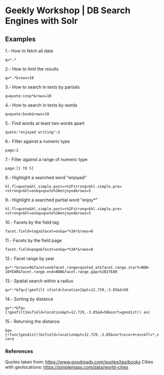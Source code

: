 # Geekly Workshop | DB Search Engines with Solr #

## Examples ##

1.- How to fetch all data

`q=*.*`

2.- How to limit the results

`q=*.*&rows=10`

3.- How to search in texts by partials

`q=quote:insp*&rows=10`

4.- How to search in texts by words

`q=quote:book&rows=10`

5.- Find words at least two words apart

`quote:"enjoyed writing"~2`

6.- Filter against a numeric type

`page:2`

7.- Filter against a range of numeric type

`page:[1 TO 5]`

8.- Highlight a searched word "enjoyed"

`hl.fl=quote&hl.simple.post=<%2Fstrong>&hl.simple.pre=<strong>&hl=on&q=quote%3Aenjoyed&rows=5`

9.- Highlight a searched partial word "enjoy*"

`hl.fl=quote&hl.simple.post=<%2Fstrong>&hl.simple.pre=<strong>&hl=on&q=quote%3Aenjoyed&rows=5`

10.- Facets by the field tag

`facet.field=tags&facet=on&q=*%3A*&rows=0`

11.- Facets by the field page

`facet.field=page&facet=on&q=*%3A*&rows=0`

12.- Facet range by year

`q=*:*&rows=0&facet=on&facet.range=quoted_at&facet.range.start=NOW-10YEAR&facet.range.end=NOW&facet.range.gap=%2B1YEAR`

13.- Spatial search within a radius

`q=*:*&fq={!geofilt sfield=location}&pt=12.729,-3.85&d=50`

14.- Sorting by distance

`q=*:*&fq={!geofilt}&sfield=location&pt=12.729,-3.85&d=50&sort=geodist() asc`

15.- Returning the distance

`&q={!func}geodist()&sfield=location&pt=12.729,-3.85&sort=score+asc&fl=*,score`

### References ###

Quotes taken from: https://www.goodreads.com/quotes/tag/books
Cities with geolocations: https://simplemaps.com/data/world-cities
